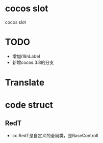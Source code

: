 # cocos slot
cocos slot
# TODO
- 增加i18nLabel
- 新增cocos 3.8的分支
# Translate

# code struct
## RedT
- cc.RedT是自定义的全局类，是BaseControll